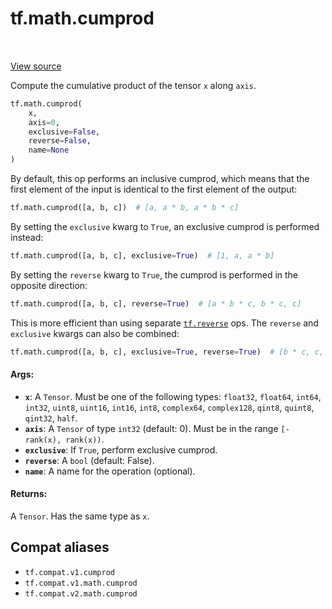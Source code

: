 <div itemscope itemtype="http://developers.google.com/ReferenceObject">
<meta itemprop="name" content="tf.math.cumprod" />
<meta itemprop="path" content="Stable" />
</div>

# tf.math.cumprod

<!-- Insert buttons and diff -->

<table class="tfo-notebook-buttons tfo-api" align="left">
</table>

<a target="_blank" href="/code/stable/tensorflow/python/ops/math_ops.py">View source</a>



Compute the cumulative product of the tensor `x` along `axis`.

``` python
tf.math.cumprod(
    x,
    axis=0,
    exclusive=False,
    reverse=False,
    name=None
)
```



<!-- Placeholder for "Used in" -->

By default, this op performs an inclusive cumprod, which means that the
first element of the input is identical to the first element of the output:

```python
tf.math.cumprod([a, b, c])  # [a, a * b, a * b * c]
```

By setting the `exclusive` kwarg to `True`, an exclusive cumprod is
performed
instead:

```python
tf.math.cumprod([a, b, c], exclusive=True)  # [1, a, a * b]
```

By setting the `reverse` kwarg to `True`, the cumprod is performed in the
opposite direction:

```python
tf.math.cumprod([a, b, c], reverse=True)  # [a * b * c, b * c, c]
```

This is more efficient than using separate <a href="../../tf/reverse.md"><code>tf.reverse</code></a> ops.
The `reverse` and `exclusive` kwargs can also be combined:

```python
tf.math.cumprod([a, b, c], exclusive=True, reverse=True)  # [b * c, c, 1]
```

#### Args:


* <b>`x`</b>: A `Tensor`. Must be one of the following types: `float32`, `float64`,
  `int64`, `int32`, `uint8`, `uint16`, `int16`, `int8`, `complex64`,
  `complex128`, `qint8`, `quint8`, `qint32`, `half`.
* <b>`axis`</b>: A `Tensor` of type `int32` (default: 0). Must be in the range
  `[-rank(x), rank(x))`.
* <b>`exclusive`</b>: If `True`, perform exclusive cumprod.
* <b>`reverse`</b>: A `bool` (default: False).
* <b>`name`</b>: A name for the operation (optional).


#### Returns:

A `Tensor`. Has the same type as `x`.


## Compat aliases

* `tf.compat.v1.cumprod`
* `tf.compat.v1.math.cumprod`
* `tf.compat.v2.math.cumprod`

